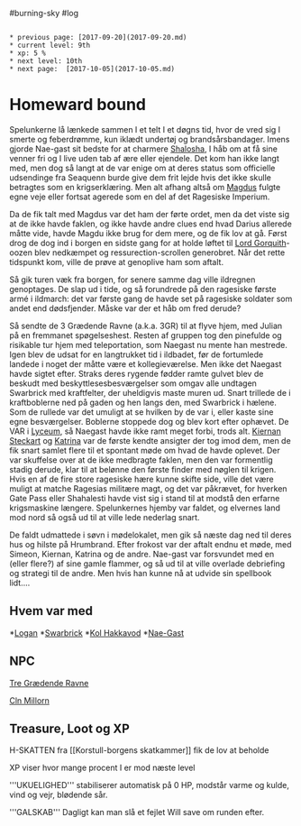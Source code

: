 #burning-sky #log

```ad-info

* previous page: [2017-09-20](2017-09-20.md)
* current level: 9th
* xp: 5 %
* next level: 10th
* next page:  [2017-10-05](2017-10-05.md) 
```

# Homeward bound  
Spelunkerne lå lænkede sammen I et telt I et døgns tid, hvor de vred sig I smerte og feberdrømme, kun iklædt undertøj og brandsårsbandager. Imens gjorde Nae-gast sit bedste for at charmere [Shalosha](Shalosha.md), I håb om at få sine venner fri og I live uden tab af ære eller ejendele. Det kom han ikke langt med, men dog så langt at de var enige om at deres status som officielle udsendinge fra Seaquenn burde give dem frit lejde hvis det ikke skulle betragtes som en krigserklæring. Men alt afhang altså om [Magdus](Magdus.md) fulgte egne veje eller fortsat agerede som en del af det Ragesiske Imperium.
Da de fik talt med Magdus var det ham der førte ordet, men da det viste sig at de ikke havde faklen, og ikke havde andre clues end hvad Darius allerede måtte vide, havde Magdu ikke brug for dem mere, og de fik lov at gå. Først drog de dog ind i borgen en sidste gang for at holde løftet til [Lord Gorquith](Lord%20Gorquith.md)- oozen blev nedkæmpet og ressurection-scrollen generobret. Når det rette tidspunkt kom, ville de prøve at genoplive ham som aftalt.
Så gik turen væk fra borgen, for senere samme dag ville ildregnen genoptages. De slap ud i tide, og så forundrede på den ragesiske første armé i ildmarch: det var første gang de havde set på ragesiske soldater som andet end dødsfjender. Måske var der et håb om fred derude?
Så sendte de 3 Grædende Ravne (a.k.a. 3GR) til at flyve hjem, med Julian på en fremmanet spøgelseshest. Resten af gruppen tog den pinefulde og risikable tur hjem med teleportation, som Naegast nu mente han mestrede. Igen blev de udsat for en langtrukket tid i ildbadet, før de fortumlede landede i noget der måtte være et kollegieværelse. Men ikke det Naegast havde sigtet efter. Straks deres rygende fødder ramte gulvet blev de beskudt med beskyttlesesbesværgelser som omgav alle undtagen Swarbrick med kraftfelter, der uheldigvis maste muren ud. Snart trillede de i kraftboblerne ned på gaden og hen langs den, med Swarbrick i hælene. Som de rullede var det umuligt at se hvilken by de var i, eller kaste sine egne besværgelser. Boblerne stoppede dog og blev kort efter ophævet. De VAR i [Lyceum](Lyceum.md), så Naegast havde ikke ramt meget forbi, trods alt. [Kiernan Steckart](Kiernan%20Steckart.md) og [Katrina](Katrina.md) var de første kendte ansigter der tog imod dem, men de fik snart samlet flere til et spontant møde om hvad de havde oplevet. Der var skuffelse over at de ikke medbragte faklen, men den var formentlig stadig derude, klar til at belønne den første finder med nøglen til krigen. Hvis en af de fire store ragesiske hære kunne skifte side, ville det være muligt at matche Ragesias militære magt, og det var påkrævet, for hverken Gate Pass eller Shahalesti havde vist sig i stand til at modstå den erfarne krigsmaskine længere. Spelunkernes hjemby var faldet, og elvernes land mod nord så også ud til at ville lede nederlag snart.
De faldt udmattede i søvn i mødelokalet, men gik så næste dag ned til deres hus og hilste på Hrumbrand. Efter frokost var der aftalt endnu et møde, med Simeon, Kiernan, Katrina og de andre. Nae-gast var forsvundet med en (eller flere?) af sine gamle flammer, og så ud til at ville overlade debriefing og strategi til de andre. Men hvis han kunne nå at udvide sin spellbook lidt....  
  
## Hvem var med 
*[Logan](Logan.md)
*[Swarbrick](Swarbrick%20Everwood.md)
*[Kol Hakkavod](Kol%20Hakkavod.md)
*[Nae-Gast](Nae-Gast%20Oldknist.md)
## NPC 
[Tre Grædende Ravne](Tre%20Grædende%20Ravne.md)
[Cln Millorn](Cln%20Millorn.md)
## Treasure, Loot og XP 
H-SKATTEN fra [[Korstull-borgens skatkammer]] fik de lov at beholde
XP viser hvor mange procent I er mod næste level
'''UKUELIGHED''' stabiliserer automatisk på 0 HP, modstår varme og kulde, vind og vejr, blødende sår.
'''GALSKAB''' Dagligt kan man slå et fejlet Will save om runden efter.
